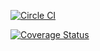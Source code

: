 [![Circle CI](https://circleci.com/gh/andrewzey/ci-coverage.svg?style=shield&circle-token=cb68f6d55734c964347bf6e51da1d1af0e282612)](https://circleci.com/gh/andrewzey/ci-coverage)

[![Coverage Status](http://img.shields.io/coveralls/andrewzey/ci-coverage.svg)](https://coveralls.io/r/andrewzey/ci-coverage?branch=master)

